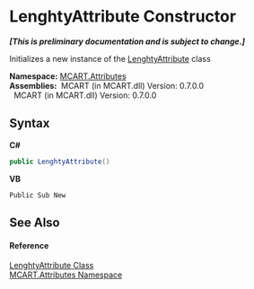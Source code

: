 # LenghtyAttribute Constructor 
 _**\[This is preliminary documentation and is subject to change.\]**_

Initializes a new instance of the <a href="e293d1cc-14b9-b47e-67b9-45596d5b7f85">LenghtyAttribute</a> class

**Namespace:**&nbsp;<a href="149c1cbf-2082-5e41-e423-c506e9b98202">MCART.Attributes</a><br />**Assemblies:**&nbsp;&nbsp;MCART (in MCART.dll) Version: 0.7.0.0<br />&nbsp;&nbsp;MCART (in MCART.dll) Version: 0.7.0.0<br />

## Syntax

**C#**<br />
``` C#
public LenghtyAttribute()
```

**VB**<br />
``` VB
Public Sub New
```


## See Also


#### Reference
<a href="e293d1cc-14b9-b47e-67b9-45596d5b7f85">LenghtyAttribute Class</a><br /><a href="149c1cbf-2082-5e41-e423-c506e9b98202">MCART.Attributes Namespace</a><br />